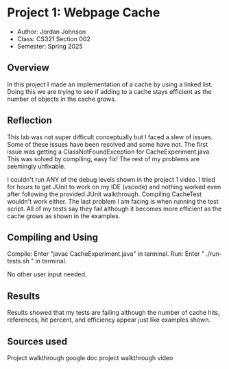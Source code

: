 # Project 1: Webpage Cache

* Author: Jordan Johnson
* Class: CS321 Section 002
* Semester: Spring 2025

## Overview

In this project I made an implementation of a cache by using a linked list.
Doing this we are trying to see if adding to a cache stays efficient as the number
of objects in the cache grows.

## Reflection

This lab was not super difficult conceptually but I faced a slew of issues.
Some of these issues have been resolved and some have not. The first issue was getting
a ClassNotFoundException for CacheExperiment.java. This was solved by compiling, easy fix!
The rest of my problems are seemingly unfixable.

I couldn't run ANY of the debug levels shown in the project 1 video.
I tried for hours to get JUnit to work on my IDE (vscode) and nothing worked even after following
the provided JUnit walkthrough. Compiling CacheTest wouldn't work either. The last problem I am facing is when running the test script. All of my tests say they fail although it becomes more efficient as the cache grows as shown in the examples.

## Compiling and Using

Compile: Enter "javac CacheExperiment.java" in terminal.
Run: Enter " ./run-tests.sh " in terminal.

No other user input needed.

## Results

Results showed that my tests are failing although the number of cache hits, references, hit percent,
and efficiency appear just like examples shown.

## Sources used

Project walkthrough google doc
project walkthrough video

